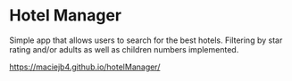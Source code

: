 # Hotel Manager

Simple app that allows users to search for the best hotels. Filtering by star rating and/or adults as well as children numbers implemented.  

https://maciejb4.github.io/hotelManager/
